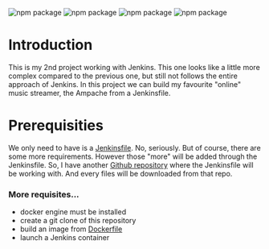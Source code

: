 ![npm package](https://img.shields.io/badge/jenkins-2.299-red.svg)
![npm package](https://img.shields.io/badge/docker-19.03.8-blue.svg)
![npm package](https://img.shields.io/badge/ampache-4.1.1-yellow.svg)
![npm package](https://img.shields.io/badge/github-1.8.3.1-orange.svg)

<h1>Introduction</h1>

This is my 2nd project working with Jenkins. This one looks like a little more complex compared to the previous one, but still not follows the entire approach of Jenkins.
In this project we can build my favourite "online" music streamer, the Ampache from a Jenkinsfile.

<h1>Prerequisities</h1>

We only need to have is a [Jenkinsfile](https://github.com/SandorJokai/Jenkins/tree/master/project-02/Jenkinsfile). No, seriously. But of course, there are some more requirements. However those "more" will be added through the Jenkinsfile.
So, I have another [Github repository](https://github.com/SandorJokai/docker/tree/master/ampache-streamer) where the Jenkinsfile will be working with.
And every files will be downloaded from that repo.

<h3>More requisites...</h3>

- docker engine must be installed
- create a git clone of this repository
- build an image from [Dockerfile](../master/Dockerfile)
- launch a Jenkins container


